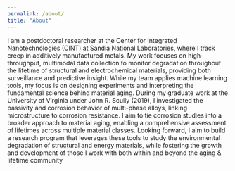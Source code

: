 ```yaml
---
permalink: /about/
title: "About"
---
```


I am a postdoctoral researcher at the Center for Integrated Nanotechnologies (CINT) at Sandia National Laboratories, where I track creep in additively manufactured metals. My work focuses on high-throughput, multimodal data collection to monitor degradation throughout the lifetime of structural and electrochemical materials, providing both surveillance and predictive insight. While my team applies machine learning tools, my focus is on designing experiments and interpreting the fundamental science behind material aging. During my graduate work at the University of Virginia under John R. Scully (2019), I investigated the passivity and corrosion behavior of multi-phase alloys, linking microstructure to corrosion resistance. I aim to tie corrosion studies into a broader approach to material aging, enabling a comprehensive assessment of lifetimes across multiple material classes. Looking forward, I aim to build a research program that leverages these tools to study the environmental degradation of structural and energy materials, while fostering the growth and development of those I work with both within and beyond the aging & lifetime community
